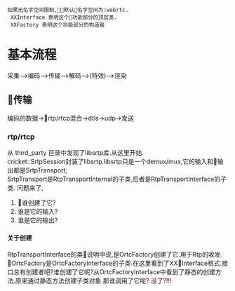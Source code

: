 ` 如果无名字空间限制,默认名字空间为:webrtc. `      
` XXInterface 表明这个功能部分的顶层类.`  
` XXFactory 表明这个功能部分的构造器`  
# 基本流程  
采集-->编码-->传输-->解码-->(特效)-->渲染  
## 传输
编码的数据->rtp/rtcp混合->dtls->udp->发送  
### rtp/rtcp   
从 third_party 目录中发现了libsrtp库.从这里开始.  
cricket::SrtpSession封装了libsrtp.libsrtp只是一个demux/mux,它的输入和输出都是SrtpTransport;  
SrtpTransport是RtpTransportInternal的子类,后者是RtpTransportInterface的子类.
问题来了,
1. 谁创建了它?
2. 谁是它的输入?
3. 谁是它的输出?
#### 关于创建  
RtpTransportInterface的类说明中说,是OrtcFactory创建了它.用于Rtp的收发.  
OrtcFactory是OrtcFactoryInterface的子类.在这里看到了XXInterface格式.接口总有创建者吧?谁创建了它呢?从OrtcFactoryInterface中看到了静态的创建方法.原来通过静态方法创建子类对象.那谁调用了它呢? <font color="#660000">没了?!!!</font>

## 